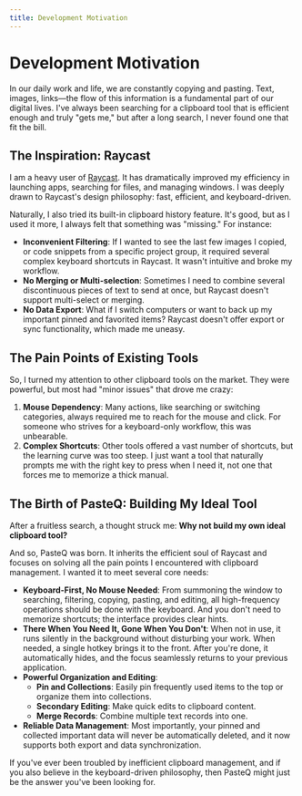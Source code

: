 ```yaml
---
title: Development Motivation
---
```


# Development Motivation

In our daily work and life, we are constantly copying and pasting. Text, images, links—the flow of this information is a fundamental part of our digital lives. I've always been searching for a clipboard tool that is efficient enough and truly "gets me," but after a long search, I never found one that fit the bill.

## The Inspiration: Raycast

I am a heavy user of [Raycast](https://www.raycast.com/). It has dramatically improved my efficiency in launching apps, searching for files, and managing windows. I was deeply drawn to Raycast's design philosophy: fast, efficient, and keyboard-driven.

Naturally, I also tried its built-in clipboard history feature. It's good, but as I used it more, I always felt that something was "missing." For instance:

*   **Inconvenient Filtering**: If I wanted to see the last few images I copied, or code snippets from a specific project group, it required several complex keyboard shortcuts in Raycast. It wasn't intuitive and broke my workflow.
*   **No Merging or Multi-selection**: Sometimes I need to combine several discontinuous pieces of text to send at once, but Raycast doesn't support multi-select or merging.
*   **No Data Export**: What if I switch computers or want to back up my important pinned and favorited items? Raycast doesn't offer export or sync functionality, which made me uneasy.

## The Pain Points of Existing Tools

So, I turned my attention to other clipboard tools on the market. They were powerful, but most had "minor issues" that drove me crazy:

1.  **Mouse Dependency**: Many actions, like searching or switching categories, always required me to reach for the mouse and click. For someone who strives for a keyboard-only workflow, this was unbearable.
2.  **Complex Shortcuts**: Other tools offered a vast number of shortcuts, but the learning curve was too steep. I just want a tool that naturally prompts me with the right key to press when I need it, not one that forces me to memorize a thick manual.

## The Birth of PasteQ: Building My Ideal Tool

After a fruitless search, a thought struck me: **Why not build my own ideal clipboard tool?**

And so, PasteQ was born. It inherits the efficient soul of Raycast and focuses on solving all the pain points I encountered with clipboard management. I wanted it to meet several core needs:

*   **Keyboard-First, No Mouse Needed**: From summoning the window to searching, filtering, copying, pasting, and editing, all high-frequency operations should be done with the keyboard. And you don't need to memorize shortcuts; the interface provides clear hints.
*   **There When You Need It, Gone When You Don't**: When not in use, it runs silently in the background without disturbing your work. When needed, a single hotkey brings it to the front. After you're done, it automatically hides, and the focus seamlessly returns to your previous application.
*   **Powerful Organization and Editing**:
    *   **Pin and Collections**: Easily pin frequently used items to the top or organize them into collections.
    *   **Secondary Editing**: Make quick edits to clipboard content.
    *   **Merge Records**: Combine multiple text records into one.
*   **Reliable Data Management**: Most importantly, your pinned and collected important data will never be automatically deleted, and it now supports both export and data synchronization.

If you've ever been troubled by inefficient clipboard management, and if you also believe in the keyboard-driven philosophy, then PasteQ might just be the answer you've been looking for.

